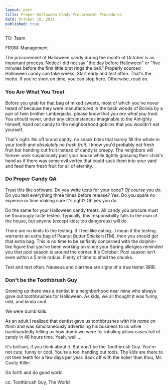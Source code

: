 ```yaml
---
layout: post
title: Proper Halloween Candy Procurement Procedures
date: October 18, 2011
published: true
--- 
```


TO: Team

FROM: Management

The procurement of Halloween candy during the month of October is an important process. Notice I did not say "the day before Halloween" or "five minutes before the first little brat rings the bell." Properly sourced Halloween candy can take weeks. Start early and test often. That's the motto. If you're short on time, you can stop here. Otherwise, read on.

### You Are What You Treat

Before you grab for that bag of mixed sweets, most of which you've never heard of because they were manufactured in the back woods of Bolivia by a pair of twin brother lumberjacks, please know that _you are what you treat_. You should never, under any circumstances imaginable to the Almighty himself, hand out candy to the neighborhood goblins that you wouldn't eat yourself.

That's right. No off brand candy, no snack bites that barely fill the whole in your tooth and _absolutely no fresh fruit_. I know you'd probably eat fresh fruit but handing out fruit instead of candy is creepy. The neighbors will forever walk suspiciously past your house while tightly grasping their child's hand as if there was some evil vortex that could suck them into your yard and feed them fresh fruit for all of eternity.

### Do Proper Candy QA

Treat this like software. Do you write tests for your code? _Of course you do_. Do you test everything three times before release? Yes. Do you spare no expense or time making sure it's right? Oh yes you do.

Do the same for your Halloween candy treats. All candy you procure must be thourougly taste tested. Typically, this responsibility falls to the man of the house, but anyone (except kids; too dangerous) will do. 

There are no limits to the testing. If I feel like eating...I mean if the testing warrants an extra bag of Peanut Butter Snickers(TM), then you should get that extra bag. This is no time to be selfishly concerned with the dolphin-like figure that you've been working on since your Spring allergies reminded you that pool season is around the corner. It's October. Pool season isn't even within a 5 mile radius. Plenty of time to shed the chunks.

Test and test often. Nauseua and diarrhea are signs of a true tester. BRB.


### Don't be the Toothbrush Guy

Growing up there was a dentist in a neighborhood near mine who always gave out toothbrushes for Halloween. As kids, we all thought it was funny, odd, and kinda cool. 

We were dumb kids.

As an adult I realized that dentist gave us toothbrushes _with his name on them_ and was simultaneously advertising his business to us while backhandedly telling us how dumb we were for inhaling pillow cases full of candy in 48 hours time. Yeah, well....

It's brilliant, if you think about it. But don't be the Toothbrush Guy. You're not cute, funny or cool. You're a tool handing out tools. The kids are there to rot their teeth for a few days per year. Back off with the holier than thou, Mr. Cavity Killer.

Go forth and do good work!

cc: Toothbrush Guy, The World